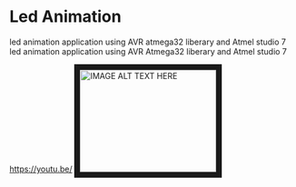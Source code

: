 # Led Animation
led animation application using AVR atmega32 liberary and Atmel studio 7
led animation application using AVR Atmega32 liberary and Atmel studio 7

https://youtu.be/
<a href="http://www.youtube.com/watch?feature=player_embedded&v=xNxVS5FBBEE
" target="_blank"><img src="http://img.youtube.com/vi/xNxVS5FBBEE/0.jpg" 
alt="IMAGE ALT TEXT HERE" width="240" height="180" border="10" /></a>
